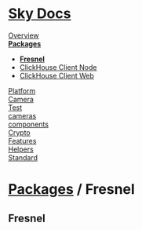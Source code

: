 <!--- This Fresnel was auto-generated using "npx sky readme" --> 

# [Sky Docs](../../../README.md)

[Overview](..%2F..%2F..%2Fdocs%2FOverview.md)   
**[Packages](..%2F..%2F..%2F%40pkgs%2FPackages.md)**   
* **[Fresnel](..%2F..%2F..%2F%40pkgs%2F%40artsy%2Ffresnel%2FFresnel.md)**
* [ClickHouse Client Node](..%2F..%2F..%2F%40pkgs%2F%40clickhouse%2Fclient-node%2FClickHouse%20Client%20Node.md)
* [ClickHouse Client Web](..%2F..%2F..%2F%40pkgs%2F%40clickhouse%2Fclient-web%2FClickHouse%20Client%20Web.md)
  
[Platform](..%2F..%2F..%2F%40platform%2FPlatform.md)   
[Camera](..%2F..%2F..%2F%5Fexamples%2Fcameras%2FSkyPerspectiveCamera%2Fdocs%2FCamera.md)   
[Test](..%2F..%2F..%2F%5Fexamples%2Fcameras%2FSkyPerspectiveCamera%2Ftest%2FTest.md)   
[cameras](..%2F..%2F..%2Fcameras%2Fcameras.md)   
[components](..%2F..%2F..%2Fcomponents%2Fcomponents.md)   
[Crypto](..%2F..%2F..%2Fcrypto%2FCrypto.md)   
[Features](..%2F..%2F..%2Ffeatures%2FFeatures.md)   
[Helpers](..%2F..%2F..%2Fhelpers%2FHelpers.md)   
[Standard](..%2F..%2F..%2Fstandard%2FStandard.md)   

# [Packages](..%2F..%2F..%2F%40pkgs%2FPackages.md) / Fresnel

## Fresnel